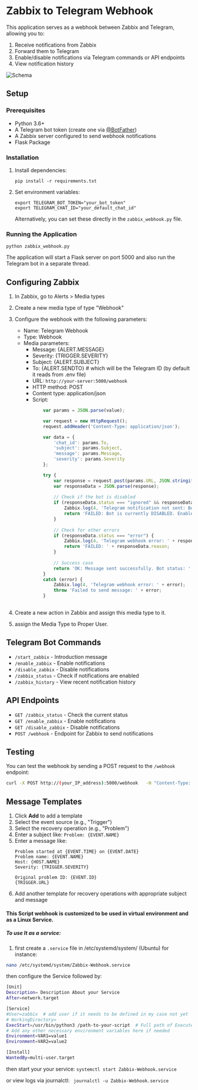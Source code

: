 # Zabbix to Telegram Webhook

This application serves as a webhook between Zabbix and Telegram, allowing you to:

1. Receive notifications from Zabbix
2. Forward them to Telegram
3. Enable/disable notifications via Telegram commands or API endpoints
4. View notification history


![Schema]( "/misc/schema.jpg" "Zabbix Webhook Schema")


## Setup

### Prerequisites

- Python 3.6+
- A Telegram bot token (create one via [@BotFather](https://t.me/botfather))
- A Zabbix server configured to send webhook notifications
- Flask Package

### Installation

1. Install dependencies:
   ```
   pip install -r requirements.txt
   ```
2. Set environment variables:
   ```
   export TELEGRAM_BOT_TOKEN="your_bot_token"
   export TELEGRAM_CHAT_ID="your_default_chat_id"
   ```
   
   Alternatively, you can set these directly in the `zabbix_webhook.py` file.

### Running the Application

```
python zabbix_webhook.py
```

The application will start a Flask server on port 5000 and also run the Telegram bot in a separate thread.

## Configuring Zabbix

1. In Zabbix, go to Alerts > Media types
2. Create a new media type of type "Webhook"
3. Configure the webhook with the following parameters:
   - Name: Telegram Webhook
   - Type: Webhook
   - Media parameters:
     - Message: {ALERT.MESSAGE}
     - Severity: {TRIGGER.SEVERITY}
     - Subject: {ALERT.SUBJECT}
     - To: {ALERT.SENDTO} # which will be the Telegram ID (by default it reads from .env file)
     - URL: `http://your-server:5000/webhook`
     - HTTP method: POST
     - Content type: application/json
     - Script:
        ```javascript
            var params = JSON.parse(value);

            var request = new HttpRequest();
            request.addHeader('Content-Type: application/json');

            var data = {
                'chat_id': params.To,
                'subject': params.Subject,
                'message': params.Message,
                'severity': params.Severity
            };

            try {
                var response = request.post(params.URL, JSON.stringify(data));
                var responseData = JSON.parse(response);
                
                // Check if the bot is disabled
                if (responseData.status === "ignored" && responseData.reason === "notifications disabled") {
                    Zabbix.log(4, 'Telegram notification not sent: Bot is currently DISABLED');
                    return 'FAILED: Bot is currently DISABLED. Enable notifications to receive alerts.';
                }
                
                // Check for other errors
                if (responseData.status === "error") {
                    Zabbix.log(4, 'Telegram webhook error: ' + responseData.reason);
                    return 'FAILED: ' + responseData.reason;
                }
                
                // Success case
                return 'OK: Message sent successfully. Bot status: ' + (responseData.bot_status || 'ENABLED');
            }
            catch (error) {
                Zabbix.log(4, 'Telegram webhook error: ' + error);
                throw 'Failed to send message: ' + error;
            }
            
        ```

4. Create a new action in Zabbix and assign this media type to it.
5. assign the Media Type to Proper User.


## Telegram Bot Commands

- `/start_zabbix` - Introduction message
- `/enable_zabbix` - Enable notifications
- `/disable_zabbix` - Disable notifications
- `/zabbix_status` - Check if notifications are enabled
- `/zabbix_history` - View recent notification history

## API Endpoints

- `GET /zabbix_status` - Check the current status
- `GET /enable_zabbix` - Enable notifications
- `GET /disable_zabbix` - Disable notifications
- `POST /webhook` - Endpoint for Zabbix to send notifications

## Testing

You can test the webhook by sending a POST request to the `/webhook` endpoint:

```bash
curl -X POST http://(your_IP_address):5000/webhook   -H "Content-Type: application/json"   -d '{"subject":"Test Alert", "message":"This is a test message", "severity":"High", "chat_id":"Telegram_Chat_ID"}'
``` 

## Message Templates

1. Click **Add** to add a template
2. Select the event source (e.g., "Trigger")
3. Select the recovery operation (e.g., "Problem")
4. Enter a subject like: `Problem: {EVENT.NAME}`
5. Enter a message like:
   ```
   Problem started at {EVENT.TIME} on {EVENT.DATE}
   Problem name: {EVENT.NAME}
   Host: {HOST.NAME}
   Severity: {TRIGGER.SEVERITY}
   
   Original problem ID: {EVENT.ID}
   {TRIGGER.URL}
   ```
6. Add another template for recovery operations with appropriate subject and message 

#### This Script webhook is customized to be used in virtual environment and as a Linux Service.

##### To use It as a service:
1. first create a `.service` file in /etc/systemd/system/ (Ubuntu) for instance:
```sh
nano /etc/systemd/system/Zabbix-Webhook.service
```

then configure the Service followed by:
```sh
[Unit]
Description= Description About your Service
After=network.target

[Service]
#User=zabbix  # add user if it needs to be defined in my case not yet
# WorkingDirectory=
ExecStart=/usr/bin/python3 /path-to-your-script  # Full path of Executer and Python script is 
# Add any other necessary environment variables here if needed
Environment=VAR1=value1
Environment=VAR2=value2

[Install]
WantedBy=multi-user.target
```

then start your your service:
``` systemctl start Zabbix-Webhook.service ```

or view logs via journalctl:
```  journalctl -u Zabbix-Webhook.service ```